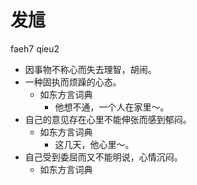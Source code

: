 # 发訄
faeh7 qieu2
+ 因事物不称心而失去理智，胡闹。
+ 一种固执而烦躁的心态。
  * 如东方言词典
    - 他想不通，一个人在家里～。
+ 自己的意见存在心里不能伸张而感到郁闷。
  * 如东方言词典
    - 这几天，他心里～。
+ 自己受到委屈而又不能明说，心情沉闷。
  * 如东方言词典
